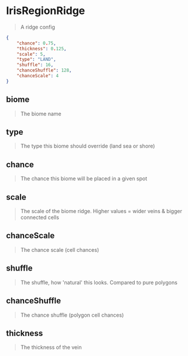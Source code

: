 # IrisRegionRidge
> A ridge config
```json
{
    "chance": 0.75,
    "thickness": 0.125,
    "scale": 5,
    "type": "LAND",
    "shuffle": 16,
    "chanceShuffle": 128,
    "chanceScale": 4
}
```

## biome
> The biome name

## type
> The type this biome should override (land sea or shore)

## chance
> The chance this biome will be placed in a given spot

## scale
> The scale of the biome ridge. Higher values = wider veins & bigger connected cells

## chanceScale
> The chance scale (cell chances)

## shuffle
> The shuffle, how 'natural' this looks. Compared to pure polygons

## chanceShuffle
> The chance shuffle (polygon cell chances)

## thickness
> The thickness of the vein

